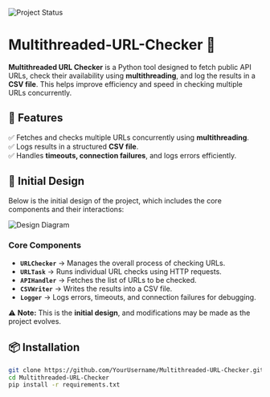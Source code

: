 ![Project Status](https://img.shields.io/badge/status-in_progress-yellow)

# Multithreaded-URL-Checker 🚀  

**Multithreaded URL Checker** is a Python tool designed to fetch public API URLs, check their availability using **multithreading**, and log the results in a **CSV file**. This helps improve efficiency and speed in checking multiple URLs concurrently.  

## 📌 Features  
✅ Fetches and checks multiple URLs concurrently using **multithreading**.  
✅ Logs results in a structured **CSV file**.  
✅ Handles **timeouts, connection failures**, and logs errors efficiently.  

## 📜 Initial Design  
Below is the initial design of the project, which includes the core components and their interactions:  

![Design Diagram](./design-diagram.png)

### **Core Components**  
- **`URLChecker`** → Manages the overall process of checking URLs.  
- **`URLTask`** → Runs individual URL checks using HTTP requests.  
- **`APIHandler`** → Fetches the list of URLs to be checked.  
- **`CSVWriter`** → Writes the results into a CSV file.  
- **`Logger`** → Logs errors, timeouts, and connection failures for debugging.  

⚠️ **Note:** This is the **initial design**, and modifications may be made as the project evolves.  

## 📦 Installation  
```sh
git clone https://github.com/YourUsername/Multithreaded-URL-Checker.git
cd Multithreaded-URL-Checker
pip install -r requirements.txt
